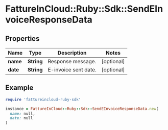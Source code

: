 # FattureInCloud::Ruby::Sdk::SendEInvoiceResponseData

## Properties

| Name | Type | Description | Notes |
| ---- | ---- | ----------- | ----- |
| **name** | **String** | Response message. | [optional] |
| **date** | **String** | E-invoice sent date. | [optional] |

## Example

```ruby
require 'fattureincloud-ruby-sdk'

instance = FattureInCloud::Ruby::Sdk::SendEInvoiceResponseData.new(
  name: null,
  date: null
)
```

